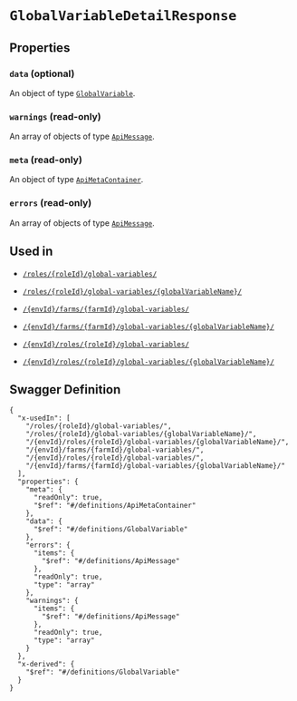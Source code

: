 # `GlobalVariableDetailResponse` #







## Properties ##

### `data` (optional) ###




An object of type [`GlobalVariable`](./../definitions/GlobalVariable.mkd).



### `warnings` (read-only) ###




An array of 
objects of type [`ApiMessage`](./../definitions/ApiMessage.mkd).


### `meta` (read-only) ###




An object of type [`ApiMetaContainer`](./../definitions/ApiMetaContainer.mkd).



### `errors` (read-only) ###




An array of 
objects of type [`ApiMessage`](./../definitions/ApiMessage.mkd).




## Used in ##

  + [`/roles/{roleId}/global-variables/`](./../rest/api/account/v1beta0/roles/{roleId}/global-variables/)
  + [`/roles/{roleId}/global-variables/{globalVariableName}/`](./../rest/api/account/v1beta0/roles/{roleId}/global-variables/{globalVariableName}/)

  + [`/{envId}/farms/{farmId}/global-variables/`](./../rest/api/user/v1beta0/{envId}/farms/{farmId}/global-variables/)
  + [`/{envId}/farms/{farmId}/global-variables/{globalVariableName}/`](./../rest/api/user/v1beta0/{envId}/farms/{farmId}/global-variables/{globalVariableName}/)
  + [`/{envId}/roles/{roleId}/global-variables/`](./../rest/api/user/v1beta0/{envId}/roles/{roleId}/global-variables/)
  + [`/{envId}/roles/{roleId}/global-variables/{globalVariableName}/`](./../rest/api/user/v1beta0/{envId}/roles/{roleId}/global-variables/{globalVariableName}/)

## Swagger Definition ##

    {
      "x-usedIn": [
        "/roles/{roleId}/global-variables/",
        "/roles/{roleId}/global-variables/{globalVariableName}/",
        "/{envId}/roles/{roleId}/global-variables/{globalVariableName}/", 
        "/{envId}/farms/{farmId}/global-variables/", 
        "/{envId}/roles/{roleId}/global-variables/", 
        "/{envId}/farms/{farmId}/global-variables/{globalVariableName}/"
      ], 
      "properties": {
        "meta": {
          "readOnly": true, 
          "$ref": "#/definitions/ApiMetaContainer"
        }, 
        "data": {
          "$ref": "#/definitions/GlobalVariable"
        }, 
        "errors": {
          "items": {
            "$ref": "#/definitions/ApiMessage"
          }, 
          "readOnly": true, 
          "type": "array"
        }, 
        "warnings": {
          "items": {
            "$ref": "#/definitions/ApiMessage"
          }, 
          "readOnly": true, 
          "type": "array"
        }
      }, 
      "x-derived": {
        "$ref": "#/definitions/GlobalVariable"
      }
    }
